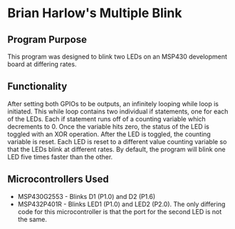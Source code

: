 # Brian Harlow's Multiple Blink

## Program Purpose
This program was designed to blink two LEDs on an MSP430 development board at differing rates.

## Functionality
After setting both GPIOs to be outputs, an infinitely looping while loop is initiated. This while loop contains two individual if statements, one for each of the LEDs. Each if statement runs off of a counting variable which decrements to 0. Once the variable hits zero, the status of the LED is toggled with an XOR operation. After the LED is toggled, the counting variable is reset. Each LED is reset to a different value counting variable so that the LEDs blink at different rates. By default, the program will blink one LED five times faster than the other.

## Microcontrollers Used
* MSP430G2553 - Blinks D1 (P1.0) and D2 (P1.6)
* MSP432P401R - Blinks LED1 (P1.0) and LED2 (P2.0). The only differing code for this microcontroller is that the port for the second LED is not the same.

